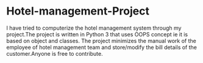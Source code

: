 # Hotel-management-Project
I have tried to computerize the hotel management system through my project.The project is written in Python 3 that uses OOPS concept ie it is based on object and classes.
The project minimizes the manual work of the employee of hotel management team and store/modify the bill details of the customer.Anyone is free to contribute.
